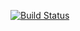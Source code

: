 [![Build Status](https://travis-ci.org/neelson/react-clean-architecture.svg?branch=main)](https://travis-ci.org/neelson/react-clean-architecture)